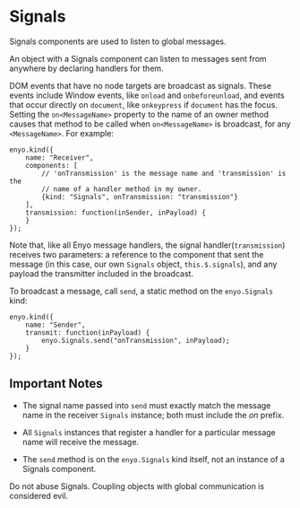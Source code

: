 # Signals

Signals components are used to listen to global messages.

An object with a Signals component can listen to messages sent from anywhere by
declaring handlers for them.

DOM events that have no node targets are broadcast as signals. These events
include Window events, like `onload` and `onbeforeunload`, and events that occur
directly on `document`, like `onkeypress` if `document` has the focus. Setting
the `on<MessageName>` property to the name of an owner method causes that method
to be called when `on<MessageName>` is broadcast, for any `<MessageName>`. For
example:

    enyo.kind({
        name: "Receiver",
        components: [
            // 'onTransmission' is the message name and 'transmission' is the
            // name of a handler method in my owner.
            {kind: "Signals", onTransmission: "transmission"}
        ],
		transmission: function(inSender, inPayload) {
		}
    });

Note that, like all Enyo message handlers, the signal handler(`transmission`)
receives two parameters: a reference to the component that sent the message (in
this case, our own `Signals` object, `this.$.signals`), and any payload the
transmitter included in the broadcast.

To broadcast a message, call `send`, a static method on the `enyo.Signals`
kind:

    enyo.kind({
        name: "Sender",
        transmit: function(inPayload) {
            enyo.Signals.send("onTransmission", inPayload);
        }
    });

## Important Notes

* The signal name passed into `send` must exactly match the message name in the
    receiver `Signals` instance; both must include the _on_ prefix.

* All `Signals` instances that register a handler for a particular message name
    will receive the message.

* The `send` method is on the `enyo.Signals` kind itself, not an instance of a
    Signals component.

Do not abuse Signals. Coupling objects with global communication is considered evil.